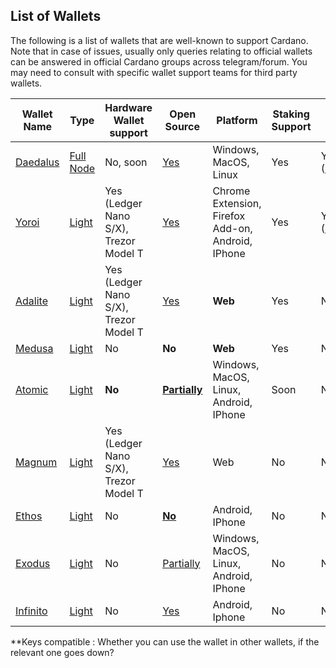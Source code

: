 ## List of Wallets

The following is a list of wallets that are well-known to support Cardano.
Note that in case of issues, usually only queries relating to official wallets can be answered in official Cardano groups across telegram/forum.
You may need to consult with specific wallet support teams for third party wallets.

|Wallet Name|Type|Hardware Wallet support|Open Source|Platform|Staking Support|Official|User owns Keys|Keys compatible?**|
|---|---|---|---|---|---|---|---|---|
|[Daedalus](./daedalus.md)|[Full Node](types.md#full-node-wallet)|No, soon|[Yes](https://github.com/input-output-hk/daedalus)|Windows, MacOS, Linux|Yes|Yes ([IOHK](https://iohk.io))|Yes|Yes|
|[Yoroi](./yoroi.md)|[Light](types.md#light-wallet)|Yes (Ledger Nano S/X), Trezor Model T|[Yes](https://github.com/emurgo/yoroi-frontend)|Chrome Extension, Firefox Add-on, Android, IPhone|Yes|Yes ([Emurgo](https://emurgo.io))|Yes|Yes|
|[Adalite]( https://www.adalite.io)|[Light](types.md#light-wallet)|Yes (Ledger Nano S/X), Trezor Model T|[Yes](https://github.com/vacuumlabs/adalite)|**Web**|Yes|No|Yes|Yes|
|[Medusa](https://adawallet.io/)|[Light](types.md#light-wallet)|No|**No**|**Web**|Yes|No|Yes|Yes|
|[Atomic](https://atomicwallet.io/)|[Light](types.md#light-wallet)|**No**|**[Partially](https://github.com/Atomicwallet)**|Windows, MacOS, Linux, Android, IPhone|Soon|No|Yes|**No**|
|[Magnum](https://magnumwallet.co/)|[Light](types.md#light-wallet)|Yes (Ledger Nano S/X), Trezor Model T|[Yes](https://github.com/magnumwallet)|Web|No|No|Yes|Only for Hardware Wallets|
|[Ethos](https://www.ethos.io/universal-wallet/)|[Light](types.md#light-wallet)|No|**[No](https://github.com/ethos-source)**|Android, IPhone|No|No|Yes|**No**|
|[Exodus](https://www.exodus.io/)|[Light](types.md#light-wallet)|No|[Partially](https://github.com/exodusmovement)|Windows, MacOS, Linux, Android, IPhone|No|No|Yes|**No**|
|[Infinito](https://www.infinitowallet.io)|[Light](types.md#light-wallet)|No|[Yes](https://github.com/infinityblockchainlabs)|Android, Iphone|No|No|Yes|**No**|

**Keys compatible : Whether you can use the wallet in other wallets, if the relevant one goes down?

